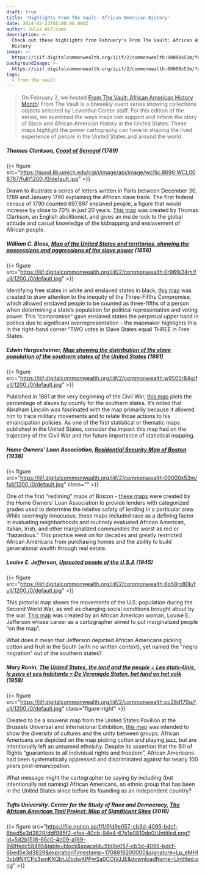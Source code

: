 ```yaml
---
draft: true
title: 'Highlights From The Vault: African American History'
date: 2024-02-23T05:00:00.000Z
author: Julia Williams
description: >-
  Check out these highlights from February's From The Vault: African American
  History
image: >-
  https://iiif.digitalcommonwealth.org/iiif/2/commonwealth:00000x53m/full/1200,/0/default.jpg
backgroundImage: >-
  https://iiif.digitalcommonwealth.org/iiif/2/commonwealth:00000x53m/full/1200,/0/default.jpg
tags:
  - from the vault
---
```


> On February 2, we hosted [From The Vault: African American History Month](https://www.leventhalmap.org/event/ftv-2024-02-02-african-american-history-month/)! From The Vault is a biweekly event series showing collections objects selected by Leventhal Center staff. For this edition of the series, we examined the ways maps can support and inform the story of Black and African American history in the United States. These maps highlight the power cartography can have in shaping the lived experience of people in the United States and around the world.

##### Thomas Clarkson, [Coast of Senegal](https://collections.leventhalmap.org/search/commonwealth-oai:98810p73g) (1789)

{{< figure src="https://quod.lib.umich.edu/cgi/i/image/api/image/wcl1ic:8696:WCL008767/full/1200,/0/default.jpg" >}}

Drawn to illustrate a series of letters written in Paris between December 30, 1789 and January 1790 explaining the African slave trade. The first federal census of 1790 counted 697,897 enslaved people, a figure that would increase by close to 70% in just 20 years. [This map](https://collections.leventhalmap.org/search/commonwealth-oai:98810p73g) was created by Thomas Clarkson, an English abolitionist, and gives an inside look to the global attitude and casual knowledge of the kidnapping and enslavement of African people.

##### William C. Bloss, [Map of the United States and territories, showing the possessions and aggressions of the slave power](https://collections.leventhalmap.org/search/commonwealth:cj82m659m) (1856)

{{< figure src="https://iiif.digitalcommonwealth.org/iiif/2/commonwealth:0r96fk24m/full/1200,/0/default.jpg" >}}

Identifying free states in white and enslaved states in black, [this map](https://collections.leventhalmap.org/search/commonwealth:cj82m659m) was created to draw attention to the inequity of the Three-Fifths Compromise, which allowed enslaved people to be counted as three-fifths of a person when determining a state’s population for political representation and voting power. This “compromise” gave enslaved states the perpetual upper hand in politics due to significant overrepresentation - the mapmaker highlights this in the right-hand corner “TWO votes in Slave States equal THREE in Free States.

##### Edwin Hergesheimer, [Map showing the distribution of the slave population of the southern states of the United States](https://collections.leventhalmap.org/search/commonwealth:w9505r836) (1861)

{{< figure src="https://iiif.digitalcommonwealth.org/iiif/2/commonwealth:w9505r84g/full/1200,/0/default.jpg" >}}

Published in 1861 at the very beginning of the Civil War, [this map](https://collections.leventhalmap.org/search/commonwealth:w9505r836) plots the percentage of slaves by county for the southern states. It’s noted that Abraham Lincoln was fascinated with the map primarily because it allowed him to trace military movements and to relate those actions to his emancipation policies. As one of the first statistical or thematic maps published in the United States, consider the impact this map had on the trajectory of the Civil War and the future importance of statistical mapping.

##### Home Owners’ Loan Association, [Residential Security Map of Boston](https://collections.leventhalmap.org/search/commonwealth:00000x52b) (1938)

{{< figure src="https://iiif.digitalcommonwealth.org/iiif/2/commonwealth:00000x53m/full/1200,/0/default.jpg" class="" >}}

One of the first “redlining” maps of Boston - [these maps](https://collections.leventhalmap.org/search/commonwealth:00000x52b) were created by the Home Owners’ Loan Association to provide lenders with categorized grades used to determine the relative safety of lending in a particular area. While seemingly innocuous, these maps included race as a defining factor in evaluating neighborhoods and routinely evaluated African American, Italian, Irish, and other marginalized communities the worst as red or “hazardous.” This practice went on for decades and greatly restricted African Americans from purchasing homes and the ability to build generational wealth through real estate.

##### Louise E. Jefferson, [Uprooted people of the U.S.A](https://collections.leventhalmap.org/search/commonwealth:t722kt12g) (1945)

{{< figure src="https://iiif.digitalcommonwealth.org/iiif/2/commonwealth:8p58rx80k/full/1200,/0/default.jpg" >}}

This pictorial map shows the movements of the U.S. population during the Second World War, as well as changing social conditions brought about by the war. [This map](https://collections.leventhalmap.org/search/commonwealth:t722kt12g) was created by an African American woman, Louise E. Jefferson whose career as a cartographer aimed to put marginalized people “on the map”.

What does it mean that Jefferson depicted African Americans picking cotton and fruit in the South (with no written context), yet named the "negro migration" out of the southern states?

##### Mary Ronin, [The United States, the land and the people = Les états-Unis, le pays et ses habitants = De Verenigde Staten, het land en het volk](https://collections.leventhalmap.org/search/commonwealth:q811p344n) (1958)

{{< figure src="https://iiif.digitalcommonwealth.org/iiif/2/commonwealth:pc28d170q/full/1200,/0/default.jpg" class="figure-right" >}}

Created to be a souvenir map from the United States Pavilion at the Brussels Universal and International Exhibition, [this map](https://collections.leventhalmap.org/search/commonwealth:q811p344n) was intended to show the diversity of cultures and the unity between groups. African Americans are depicted on the map picking cotton and playing jazz, but are intentionally left an unnamed ethnicity. Despite its assertion that the Bill of Rights “guarantees to all individual rights and freedom”, African Americans had been systematically oppressed and discriminated against for nearly 100 years post-emancipation.

What message might the cartographer be saying by including (but intentionally not naming) African Americans, an ethnic group that has been in the United States since before its founding as an independent country?

##### Tufts University. Center for the Study of Race and Democracy, [The African American Trail Project: Map of Significant Sites](https://bpl.bibliocommons.com/v2/record/S75C7222425) (2019)

{{< figure src="https://file.notion.so/f/f/5fd9e057-cb3d-4095-bdcf-6bed5e3d3829/ddf985f2-efee-40cb-94e4-67e1e0810de0/Untitled.png?id=5d2b1518-65c0-4c09-a169-948fedc58465&table=block&spaceId=5fd9e057-cb3d-4095-bdcf-6bed5e3d3829&expirationTimestamp=1708819200000&signature=Lp_eMHl3cb9NYCPz3smKXQbtJZbdwKPPwSa0COjVJJE&downloadName=Untitled.png" >}}

